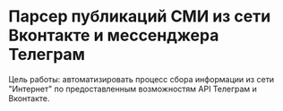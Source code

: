 # Парсер публикаций СМИ из сети Вконтакте и мессенджера Телеграм
Цель работы: автоматизировать процесс сбора информации из сети "Интернет" по предоставленным возможностям API Телеграм и Вконтакте.
